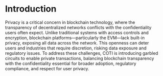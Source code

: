 # Introduction

Privacy is a critical concern in blockchain technology, where the transparency of decentralized networks conflicts with the confidentiality users often expect. Unlike traditional systems with access controls and encryption, blockchain platforms—particularly the EVM—lack built-in privacy, exposing all data across the network. This openness can deter users and industries that require discretion, risking data exposure and regulatory issues. To address these challenges, COTI is introducing garbled circuits to enable private transactions, balancing blockchain transparency with the confidentiality essential for broader adoption, regulatory compliance, and respect for user privacy.
